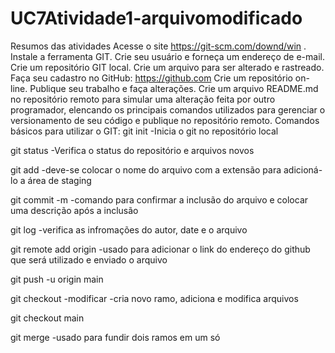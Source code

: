 # UC7Atividade1-arquivomodificado
Resumos das atividades
Acesse o site https://git-scm.com/downd/win .
Instale a ferramenta GIT.
Crie seu usuário e forneça um endereço de e-mail.
Crie um repositório GIT local.
Crie um arquivo para ser alterado e rastreado.
Faça seu cadastro no GitHub: https://github.com
Crie um repositório on-line.
Publique seu trabalho e faça alterações.
Crie um arquivo README.md no repositório remoto para simular uma alteração feita por outro programador, elencando os principais comandos utilizados para gerenciar o versionamento de seu código e publique no repositório remoto.
Comandos básicos para utilizar o GIT:
git init -Inicia o git no repositório local

git status -Verifica o status do repositório e arquivos novos

git add -deve-se colocar o nome do arquivo com a extensão para adicioná-lo a área de staging

git commit -m -comando para confirmar a inclusão do arquivo e colocar uma descrição após a inclusão

git log -verifica as infromações do autor, date e o arquivo

git remote add origin -usado para adicionar o link do endereço do github que será utilizado e enviado o arquivo

git push -u origin main

git checkout -modificar -cria novo ramo, adiciona e modifica arquivos

git checkout main

git merge -usado para fundir dois ramos em um só

